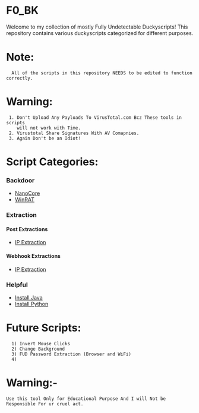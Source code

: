 # F0_BK
Welcome to my collection of mostly Fully Undetectable Duckyscripts! This repository contains various duckyscripts categorized for different purposes.

# Note:
      All of the scripts in this repository NEEDS to be edited to function correctly.

# Warning:
     1. Don't Upload Any Payloads To VirusTotal.com Bcz These tools in scripts 
        will not work with Time.
     2. Virustotal Share Signatures With AV Comapnies.
     3. Again Don't be an Idiot!

# Script Categories:

### Backdoor

- [NanoCore](BKs/Backdoor/Nanocore/BothDNS1234.txt)
- [WinRAT](BKs/Backdoor/WinRAT/BothDNS1337.txt)

### Extraction

#### Post Extractions

- [IP Extraction](BKs/Extraction/Post%20Extractions/IP.txt)

#### Webhook Extractions

- [IP Extraction](BKs/Extraction/Webhook%20Extractions/IP%20Extraction.txt)

### Helpful

- [Install Java](BKs/Helpful/Install_Java.txt)
- [Install Python](BKs/Helpful/Install_Python.txt)

# Future Scripts:
      1) Invert Mouse Clicks
      2) Change Background
      3) FUD Password Extraction (Browser and WiFi)
      4) 

# Warning:-
    Use this tool Only for Educational Purpose And I will Not be Responsible For ur cruel act.
